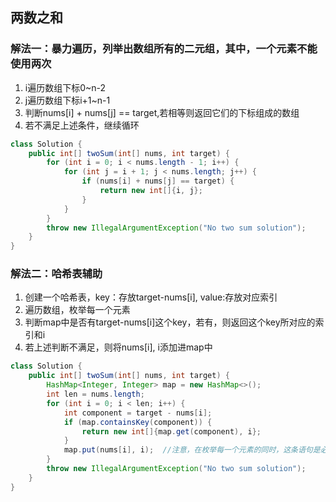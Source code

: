 ## 两数之和

### 解法一：暴力遍历，列举出数组所有的二元组，其中，一个元素不能使用两次

1. i遍历数组下标0~n-2
2. j遍历数组下标i+1~n-1
3. 判断nums[i] + nums[j] == target,若相等则返回它们的下标组成的数组
4. 若不满足上述条件，继续循环

~~~java
class Solution {
    public int[] twoSum(int[] nums, int target) {       
        for (int i = 0; i < nums.length - 1; i++) {
            for (int j = i + 1; j < nums.length; j++) {
                if (nums[i] + nums[j] == target) {
                    return new int[]{i, j};
                }
            }
        }
        throw new IllegalArgumentException("No two sum solution");
    }
} 
~~~

### 解法二：哈希表辅助

1. 创建一个哈希表，key：存放target-nums[i], value:存放对应索引
2. 遍历数组，枚举每一个元素
3. 判断map中是否有target-nums[i]这个key，若有，则返回这个key所对应的索引和i
4. 若上述判断不满足，则将nums[i], i添加进map中

~~~java
class Solution {
    public int[] twoSum(int[] nums, int target) {       
        HashMap<Integer, Integer> map = new HashMap<>();
        int len = nums.length;
        for (int i = 0; i < len; i++) {
            int component = target - nums[i];
            if (map.containsKey(component)) {
                return new int[]{map.get(component), i};
            }
            map.put(nums[i], i);  //注意，在枚举每一个元素的同时，这条语句是必然执行的
        }
        throw new IllegalArgumentException("No two sum solution");
    }
}
~~~

